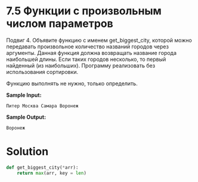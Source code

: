 # 7.5 Функции с произвольным числом параметров

Подвиг 4. Объявите функцию с именем get_biggest_city, которой можно передавать произвольное количество названий городов
через аргументы. Данная функция должна возвращать название города наибольшей длины. Если таких городов несколько, то
первый найденный (из наибольших). Программу реализовать без использования сортировки.

Функцию выполнять не нужно, только определить.

**Sample Input:**

```
Питер Москва Самара Воронеж
```

**Sample Output:**

```
Воронеж
```

# Solution

```python
def get_biggest_city(*arr):
    return max(arr, key = len)
```